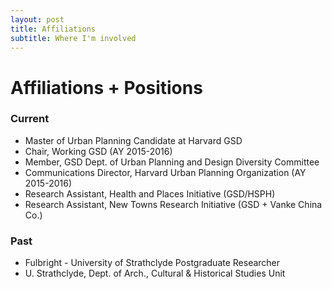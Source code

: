 ```yaml
---
layout: post
title: Affiliations
subtitle: Where I'm involved
---
```


# Affiliations + Positions

### Current
*  Master of Urban Planning Candidate at Harvard GSD
*  Chair, Working GSD (AY 2015-2016)
*  Member, GSD Dept. of Urban Planning and Design Diversity Committee
*  Communications Director, Harvard Urban Planning Organization (AY 2015-2016)
*  Research Assistant, Health and Places Initiative (GSD/HSPH)
*  Research Assistant, New Towns Research Initiative (GSD + Vanke China Co.)

### Past
*  Fulbright - University of Strathclyde Postgraduate Researcher
*  U. Strathclyde, Dept. of Arch., Cultural & Historical Studies Unit